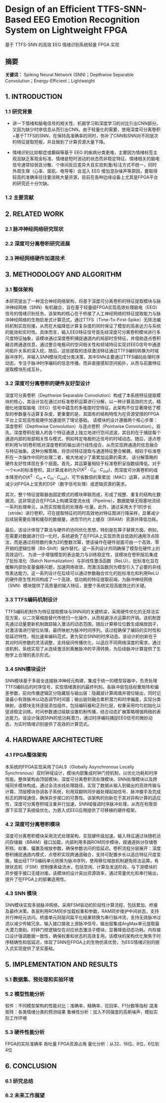 # Design of an Efficient TTFS-SNN-Based EEG Emotion Recognition System on Lightweight FPGA
基于 TTFS-SNN 的高效 EEG 情绪识别系统轻量 FPGA 实现
## 摘要
**关键词：** Spiking Neural Network (SNN)；Depthwise Separable Convolution；Energy-Efficient；Lightweight
## 1. INTRODUCTION
### 1.1 研究背景

+ 讲一下情绪和脑电信号的相关性、机器学习和深度学习的对比引出CNN部分。又因为缺少时序信息从而引出CNN。由于轻量化的需要，使用深度可分离卷积+基于TTFS的SNN，在保持高准确率的同时，弥补了CNN和SNN对不同层次的特征提取短板，并且做到了计算资源大量下降。

+ 情绪识别比抑郁症或癫痫等基于 EEG 的疾病分类更难，主要因为情绪标签主观且缺乏客观金标准、情绪是短时波动的状态而非稳定特征、情绪相关的脑电信号通常较弱且分散、个体间反应差异大且实验刺激/标注方式不统一，同时外周生理（心率、面肌、电导等）会混入 EEG 增加混杂噪声等原因，要取得较高的准确率往往要消耗大量资源，目前在各种边缘设备上尤其是FPGA平台的研究还十分欠缺。

### 
### 1.2 主要贡献
## 2. RELATED WORK
### 2.1 脉冲神经网络研究现状
### 2.2 深度可分离卷积研究进展
### 2.3 神经网络硬件加速技术
## 3. METHODOLOGY AND ALGORITHM
### 3.1 整体架构
本研究提出了一种混合神经网络架构，将基于深度可分离卷积的特征提取模块与脉冲神经网络（SNN）有机融合，旨在基于轻量级FPGA实现高效处理脑电（EEG）信号的情绪识别任务。该架构的核心在于桥接了人工神经网络的特征提取能力与脉冲神经网络的生物启发式计算范式，通过TTFS（Time-To-First-Spike）无除法编码机制实现衔接，从而在大幅降低计算复杂度的同时保证了模型的高表达力与系统的能效和实时性。具体而言，输入EEG特征信号首先经深度可分离卷积模块进行多尺度特征抽象，该模块通过深度卷积捕捉通道内的局部时空特征，并借助逐点卷积融合跨通道信息，通过整合电极间的空间相关性和频域特征实现对EEG信号中通道间拓扑关系的深入挖。随后，这些提取的连续激活特征通过TTFS编码转换为时域脉冲序列，并输入SNN模块完成分类决策，其中SNN主要通过TTFS编码处理时序动态，专注于脉冲时序编码的信息传播，而非直接感知空间拓扑，从而与前置特征提取模块形成互补。
### 3.2 深度可分离卷积的硬件友好型设计
深度可分离卷积（Depthwise Separable Convolution）构成了本系统特征提取模块的核心，其设计旨在通过对标准卷积运算进行分解，以一种计算高效的方式，精细化地提取脑电（EEG）信号中蕴含的多维度时空特征。此架构不仅显著降低了模型的参数量与运算复杂度，更重要的是，其固有的结构特性为在资源受限的FPGA平台上实现高性能硬件加速提供了理论基础。
该模块的设计遵循两个核心步骤：深度卷积（Depthwise Convolution）与逐点卷积（Pointwise Convolution）。首先，深度卷积在输入的各个特征通道上独立地进行空间滤波，其目的在于捕捉每个通道内部的局部相关性与模式，例如特定电极附近信号的时域动态。随后，逐点卷积利用1x1的卷积核对深度卷积的输出进行线性组合，从而实现跨通道的信息融合与特征抽象。这种分解策略，将空间特征提取与通道特征整合解耦，相较于标准卷积在一次操作中同时处理二者，极大地减少了乘累加运算的需求。
该分解策略的硬件友好性体现在多个层面。首先，其运算量相较于标准卷积呈指数级降低。对于一个`KxK`的标准卷积，其计算成本约为$O(K^2 \cdot C_{in} \cdot C_{out})$，而深度可分离卷积的成本降至约$O(K^2 \cdot C_{in} + C_{in} \cdot C_{out})$，可节省数倍的乘累加（MAC）运算，从而显著减少对FPGA上宝贵的DSP（数字信号处理）或逻辑资源的需求。

其次，整个特征提取器由固定模式的模块串联而成，形成了规整、重复的结构化数据流，这非常适合在FPGA上构建深度流水线（Pipeline）。数据能够无阻塞地流经一系列处理单元，从而实现极高的处理吞-吐量。此外，通过采用大于1的步长（stride）进行卷积，可在提取特征的同时高效地对特征图进行降采样，显著减少后续层需要处理和缓存的数据量，进而节约片上缓存（BRAM）资源并降低功耗。

最后，该设计体现了算法与硬件的协同优化思想，特别是在算子替换方面。例如，在需要对数据进行归一化时，系统避免了在FPGA上实现昂贵且低效的通用浮点除法，而是通过将除数约束为2的整数次幂，使该操作在硬件层面可由一个高效、零开销的逻辑位移（Bit-Shift）操作替代。这一系列设计共同确保了模型在硬件上的高效运行。
为进一步增强模型的表达能力与训练稳定性，该模块在卷积层后集成了批标准化（Batch Normalization）与非线性激活函数（ReLU）。批标准化旨在缓解内部协变量偏移问题，加速网络收敛，而激活函数则为模型引入了必要的非线性表达能力。这一系列设计在后续可以通过参数融合优化的批标准化和利用ReLU的硬件原生性共同构成了一个高效、低功耗的特征提取前端，为脉冲神经网络（SNN）模块提供了高质量的输入特征，是整个系统实现高能效比的关键。
### 3.3 TTFS编码机制设计
TTFS编码机制作为特征提取模块与SNN间的关键桥梁，采用硬件优化的无除法实现方案，以二次幂缩放替代传统归一化操作，从而规避浮点运算的开销。该机制首先通过动量更新机制跟踪输入激活的动态范围，随后计算移位位数生成缩放因子，对激活值进行钳位处理，最终映射为脉冲时间序列。该过程确保了编码的实时性和低延迟特性，相比速率编码范式，更为契合SNN的时序动态。该设计的创新在于其对时间参数的灵活调整，支持层间传播优化，以适应不同网络深度的需求。通过该机制，系统实现了从连续激活到离散脉冲的平滑转换，为后续脉冲计算提供了生物学上合理的表示形式。
### 3.4 SNN模块设计
SNN模块基于多层全连接脉冲神经元构建，集成于统一的模型容器中，负责处理TTFS编码后的时序信号，实现情绪类别的最终判别。各脉冲层包括权重矩阵和偏差参数，前向传播逻辑区分隐藏层与输出层：隐藏层计算阈值并钳位输出，同时记录最小有效脉冲以动态调节时间窗；输出层则融合累积潜力和时序偏差，实现分类映射。该模块支持逐层添加组件，包括编码器和正则化层，权重采用均匀初始化以促进稳定训练。时间参数通过级联设置机制传播，结合动态扩展策略增强网络的表达能力。该设计强调SNN的低功耗潜力，通过时序编码捕捉EEG信号的微妙动态，为实时情绪识别提供了高效的计算范式。
## 4. HARDWARE ARCHITECTURE
### 4.1 FPGA整体架构
本系统的FPGA实现采用了GALS（Globally Asynchronous Locally Synchronous）双时钟域设计，模块内部集成时钟门控机制，以优化功耗和时序性能。整体架构由顶层模块、深度可分离卷积流处理模块、SNN处理模块以及跨域同步模块构成。通过全流水线处理路径，实现了数据从输入到输出的高效传输与计算。顶层模块协调各子系统，利用双翻转同步器处理起始信号、脉冲握手及完成标志的跨域通信，确保异步接口的可靠性。该架构的创新在于其对异构计算的适应性，深度可分离卷积域注重并行加速，SNN域强调时序脉冲处理，从而在有限资源下实现了系统级优化，为嵌入式EEG应用提供了可移植的硬件框架。
### 4.2 深度可分离卷积模块
深度可分离卷积模块采用流式处理架构，实现硬件级加速。输入特征通过块随机访问存储器（BRAM）接口加载，内部利用多路ROM同步模块，按通道拆分存储卷积核、权重、偏置及缩放参数，确保参数访问的低延迟。卷积流程分层展开：深度卷积捕捉通道内模式，点卷积实现跨通道融合，支持可配置步长以适应特征尺度变换。输出经TTFS编码单元转换为脉冲序列，使用移位缩放机制避免除法运算。有限状态机（FSM）控制像素级流水，包括空闲、计算及发送阶段，与下游模块的异步握手接口无缝对接。该模块的设计突出资源效率，通过常量优化和串行输出，提升了在FPGA上的部署适用性。
### 4.3 SNN 模块
SNN模块实现多层脉冲网络，采用FSM驱动的阶段性计算流程，包括累加、桥接及最终决策。各层利用ROM同步加载权重和参数，RAM同步维护中间状态，支持并行神经元访问。桥接单元将层间扁平化结果转换为串行脉冲流，支持无效脉冲过滤以减少传输冗余。输入接口接收上游脉冲信号，输出层集成ArgMax单元提取最大潜力类别。时钟门控逻辑仅在对应状态激活子模块，显著降低动态功耗。内存接口设计强调数据一致性，确保权重和状态的高效复用。该模块的架构优化聚焦于时序精确性和低延迟，体现了SNN在FPGA上的生物仿真优势，为EEG情绪识别的嵌入式实现提供了坚实基础。
## 5. IMPLEMENTATION AND RESULTS
### 5.1 数据集、预处理和实验环境
### 5.2 模型性能分析
软件：不同模型架构的性能对比：准确率、精确率、召回率、F1分数等指标
混淆矩阵：各类情绪分类的预测结果
鲁棒性分析：加入不同强度的高斯噪声，模拟实际工作环境
### 5.3 硬件性能分析
FPGA的实际准确率
吞吐量
FPGA资源占用
量化分析：从32、16位、8位、6位到4位
## 6. CONCLUSION
### 6.1 研究总结
### 6.2 未来工作展望
